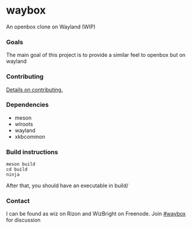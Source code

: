 # waybox
An openbox clone on Wayland (WIP)

### Goals
The main goal of this project is to provide a similar feel to openbox but on wayland

### Contributing

[Details on
contributing.](https://github.com/wizbright/waybox/blob/master/CONTRIBUTING.md)

### Dependencies

* meson
* wlroots
* wayland
* xkbcommon

### Build instructions

```
meson build
cd build
ninja
```

After that, you should have an executable in build/

### Contact
I can be found as wiz on Rizon and WizBright on Freenode. 
Join [#waybox](http://webchat.freenode.net/?channels=waybox) for discussion
